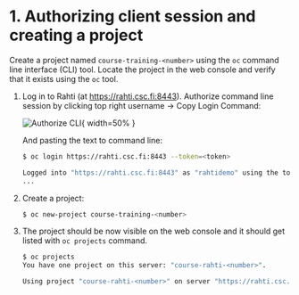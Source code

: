 # 1. Authorizing client session and creating a project

Create a project named `course-training-<number>` using the `oc` command line interface (CLI) tool.
Locate the project in the web console and verify that it exists using the `oc` tool.

1. Log in to Rahti (at https://rahti.csc.fi:8443). Authorize command line
   session by clicking top right username → Copy Login Command:

   ![Authorize CLI](rahti-training-exercises/01-login-auth-project/img/copy-login.png){ width=50% }

   And pasting the text to command line:

   ```bash
   $ oc login https://rahti.csc.fi:8443 --token=<token>

   Logged into "https://rahti.csc.fi:8443" as "rahtidemo" using the token provided.
   ...
   ```

2. Create a project:

   ```bash
   $ oc new-project course-training-<number>
   ```

3. The project should be now visible on the web console and it should get
   listed with `oc projects` command.

   ```bash
   $ oc projects
   You have one project on this server: "course-rahti-<number>".

   Using project "course-rahti-<number>" on server "https://rahti.csc.fi:8443".
   ```
